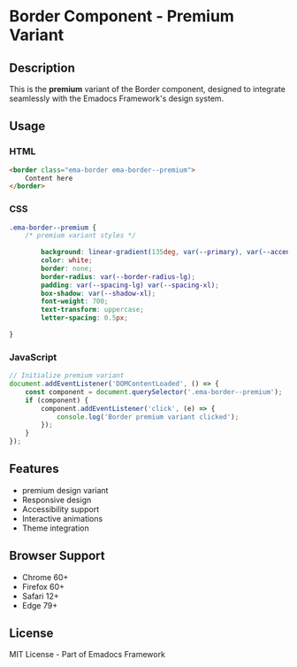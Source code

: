 # Border Component - Premium Variant

## Description
This is the **premium** variant of the Border component, designed to integrate seamlessly with the Emadocs Framework's design system.

## Usage

### HTML
```html
<border class="ema-border ema-border--premium">
    Content here
</border>
```

### CSS
```css
.ema-border--premium {
    /* premium variant styles */
    
        background: linear-gradient(135deg, var(--primary), var(--accent));
        color: white;
        border: none;
        border-radius: var(--border-radius-lg);
        padding: var(--spacing-lg) var(--spacing-xl);
        box-shadow: var(--shadow-xl);
        font-weight: 700;
        text-transform: uppercase;
        letter-spacing: 0.5px;
    
}
```

### JavaScript
```javascript
// Initialize premium variant
document.addEventListener('DOMContentLoaded', () => {
    const component = document.querySelector('.ema-border--premium');
    if (component) {
        component.addEventListener('click', (e) => {
            console.log('Border premium variant clicked');
        });
    }
});
```

## Features
- premium design variant
- Responsive design
- Accessibility support
- Interactive animations
- Theme integration

## Browser Support
- Chrome 60+
- Firefox 60+
- Safari 12+
- Edge 79+

## License
MIT License - Part of Emadocs Framework
